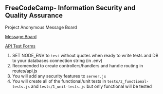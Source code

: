 **FreeCodeCamp**- Information Security and Quality Assurance
------

Project Anonymous Message Board

[Message Board](https://fcc-anonymous-message-board-nmc.glitch.me/b/messageBoard/)

[API Test Forms](https://fcc-anonymous-message-board-nmc.glitch.me/)

1) SET NODE_ENV to `test` without quotes when ready to write tests and DB to your databases connection string (in .env)
2) Recomended to create controllers/handlers and handle routing in routes/api.js
3) You will add any security features to `server.js`
4) You will create all of the functional/unit tests in `tests/2_functional-tests.js` and `tests/1_unit-tests.js` but only functional will be tested


